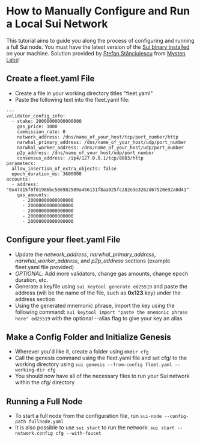 # How to Manually Configure and Run a Local Sui Network
This tutorial aims to guide you along the process of configuring and running a full Sui node. You must have the latest version of the [Sui binary installed](https://docs.sui.io/guides/developer/getting-started/sui-install) on your machine. Solution provided by [Ștefan Stănciulescu](https://www.linkedin.com/in/stefanstanciulescu) from [Mysten Labs](https://mystenlabs.com/)! 

## Create a fleet.yaml File
- Create a file in your working directory titles "fleet.yaml"
- Paste the following text into the fleet.yaml file: 
```
---
validator_config_info:
  - stake: 20000000000000000
    gas_price: 1000
    commission_rate: 0
    network_address: /dns/name_of_your_host/tcp/port_number/http
    narwhal_primary_address: /dns/name_of_your_host/udp/port_number
    narwhal_worker_address: /dns/name_of_your_host/udp/port_number
    p2p_address: /dns/name_of_your_host/udp/port_number
    consensus_address: /ip4/127.0.0.1/tcp/8083/http
parameters:
  allow_insertion_of_extra_objects: false
  epoch_duration_ms: 3600000
accounts:
  - address: "0x47d15f0f01986bc586982509a456131f8aa025fc282e3e3262d67520e92a0d41"
    gas_amounts:
      - 20000000000000000
      - 20000000000000000
      - 20000000000000000
      - 20000000000000000
      - 20000000000000000

```
## Configure your fleet.yaml File
- Update the *network_address*, *narwhal_primary_address*, *narwhal_worker_address*, and *p2p_address* sections (example fleet.yaml file provided)
- *OPTIONAL*: Add more validators, change gas amounts, change epoch duration, etc. 
- Generate a keyfile using ```sui keytool generate ed25519``` and paste the address (will be the name of the file, such as **0x123**.key) under the address section
- Using the generated mnemonic phrase, import the key using the following command: ```sui keytool import "paste the mnemonic phrase here" ed25519``` with the optional --alias flag to give your key an alias

## Make a Config Folder and Initialize Genesis
- Wherever you'd like it, create a folder using ```mkdir cfg```
- Call the genesis command using the fleet.yaml file and set cfg/ to the working directory using ```sui genesis --from-config fleet.yaml --working-dir cfg```
- You should now have all of the necessary files to run your Sui network within the cfg/ directory

## Running a Full Node
- To start a full node from the configuration file, run ```sui-node --config-path fullnode.yaml```
- It is also possible to use ```sui start``` to run the network: ```sui start --network.config cfg --with-faucet```